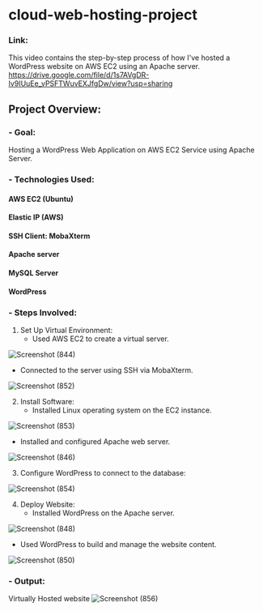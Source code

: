 # cloud-web-hosting-project

### Link: 
This video contains the step-by-step process of how I've hosted a WordPress website on AWS EC2 using an Apache server. 
https://drive.google.com/file/d/1s7AVgDR-Iv9IUuEe_vPSFTWuvEXJfgDw/view?usp=sharing

## Project Overview:
### - Goal: 
Hosting a WordPress Web Application on AWS EC2 Service using Apache Server.

### - Technologies Used: 
#### AWS EC2 (Ubuntu)
#### Elastic IP (AWS) 
#### SSH Client: MobaXterm 
#### Apache server
#### MySQL Server
#### WordPress


### - Steps Involved:
1. Set Up Virtual Environment:
   - Used AWS EC2 to create a virtual server.

![Screenshot (844)](https://github.com/AnushcaJoshi/ec2-apache-wordpress-site/assets/111639602/498b2403-c622-4958-a46e-985fbf547851)

   - Connected to the server using SSH via MobaXterm.

![Screenshot (852)](https://github.com/AnushcaJoshi/ec2-apache-wordpress-site/assets/111639602/76b9d5ff-3c3b-41a0-8468-d9c3a57ccd9f)




2. Install Software:
   - Installed Linux operating system on the EC2 instance.

![Screenshot (853)](https://github.com/AnushcaJoshi/ec2-apache-wordpress-site/assets/111639602/feabe4a4-85f9-4763-9a31-b7156b02a8a5)

   - Installed and configured Apache web server.

![Screenshot (846)](https://github.com/AnushcaJoshi/ec2-apache-wordpress-site/assets/111639602/cebf479e-8b5c-4b8c-b74a-653671273043)




3. Configure WordPress to connect to the database:

![Screenshot (854)](https://github.com/AnushcaJoshi/ec2-apache-wordpress-site/assets/111639602/2fb14d38-67d2-475b-84e0-f167a2698c3b)




4. Deploy Website:
   - Installed WordPress on the Apache server.

![Screenshot (848)](https://github.com/AnushcaJoshi/ec2-apache-wordpress-site/assets/111639602/211ef56e-7757-48fe-a42d-6cfed0776af4)


   - Used WordPress to build and manage the website content.

![Screenshot (850)](https://github.com/AnushcaJoshi/ec2-apache-wordpress-site/assets/111639602/29e7243f-1916-4338-9edd-a6db675b74c4)



### - Output: 
Virtually Hosted website
![Screenshot (856)](https://github.com/AnushcaJoshi/ec2-apache-wordpress-site/assets/111639602/4b28984e-877b-42ea-b670-73a442af55fb)



